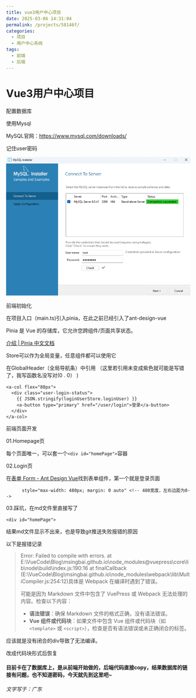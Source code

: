 ```yaml
---
title: vue3用户中心项目
date: 2025-03-06 14:31:04
permalink: /projects/58146f/
categories:
  - 项目
  - 用户中心系统
tags:
  - 前端
  - 后端
---
```



# Vue3用户中心项目

 配置数据库

使用Mysql

MySQL官网：[https://www.mysql.com/downloads/ ](https://www.mysql.com/downloads/)

记住user密码

![image-20250306230603778](../../.vuepress/public/blog_images/image-20250306230603778.png)

前端初始化

在项目入口（main.ts)引入pinia，在此之前已经引入了ant-design-vue

Pinia 是 Vue 的存储库，它允许您跨组件/页面共享状态。

[介绍 | Pinia 中文文档](https://pinia.web3doc.top/introduction.html)

Store可以作为全局变量，任意组件都可以使用它

在GlobalHeader（全局导航条）中引用 （这里若引用未变成紫色就可能是写错了，我写函数名没写对(0 . 0） )

```VUE
<a-col flex="80px">
  <div class="user-login-status">
    {{ JSON.stringify(loginUserStore.loginUser) }}
    <a-button type="primary" href="/user/login">登录</a-button>
  </div>
</a-col>
```

 前端页面开发

01.Homepage页

每个页面唯一，可以套一个`<div id="homePage">`容器

02.Login页

在[表单 Form - Ant Design Vue](https://www.antdv.com/components/form-cn/#Form-)找到表单组件，第一个就是登录页面

```vue
      style="max-width: 480px; margin: 0 auto" <!-- 480宽度，左右边距为0-->
```

03.踩坑，在md文件里直接写了

```vue
<div id="homePage">
```

结果md文件显示不出来，也是导致git推送失败报错的原因

以下是报错记录

> Error: Failed to compile with errors.    at E:\VueCode\Blog\msingbai.github.io\node_modules\@vuepress\core\lib\node\build\index.js:190:16    at finalCallback (E:\VueCode\Blog\msingbai.github.io\node_modules\webpack\lib\MultiCompiler.js:254:12)具体是 Webpack 在编译时遇到了错误。
>
> 可能是因为 Markdown 文件中包含了 VuePress 或 Webpack 无法处理的内容。检查以下内容：
>
> - **语法错误**：确保 Markdown 文件的格式正确，没有语法错误。
> - **Vue 组件或代码块**：如果文件中包含 Vue 组件或代码块（如 `<template>` 或 `<script>`），检查是否有语法错误或未正确闭合的标签。

应该就是没有闭合的div导致了无法编译。

改成代码块形式后恢复



#### 目前卡在了数据库上，是从前端开始做的，后端代码直接copy，结果数据库的链接有问题，也不知道密码，今天就先到这里吧~

*文字写于：广东*